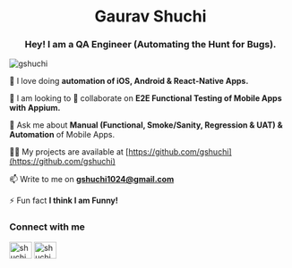 <h1 align="center">Gaurav Shuchi</h1>
<h3 align="center">Hey! I am a QA Engineer (Automating the Hunt for Bugs).</h3>

<p align="left"> <img src="https://komarev.com/ghpvc/?username=gshuchi&label=Profile%20views&color=0e75b6&style=flat" alt="gshuchi" /> </p>

🔭 I love doing **automation of iOS, Android & React-Native Apps.**

🌱 I am looking to 👯 collaborate on **E2E Functional Testing of Mobile Apps with Appium.**

💬 Ask me about **Manual (Functional, Smoke/Sanity, Regression & UAT) &  Automation** of Mobile Apps.

👨‍💻 My projects are available at [https://github.com/gshuchi](https://github.com/gshuchi)

📫 Write to me on **gshuchi1024@gmail.com**

⚡ Fun fact **I think I am Funny!**

<h3 align="left">Connect with me</h3>
<p align="left">
<a href="https://twitter.com/shuchigaurav" target="blank"><img align="center" src="https://raw.githubusercontent.com/rahuldkjain/github-profile-readme-generator/master/src/images/icons/Social/twitter.svg" alt="shuchigaurav" height="30" width="40" /></a>
<a href="https://linkedin.com/in/shuchigaurav" target="blank"><img align="center" src="https://raw.githubusercontent.com/rahuldkjain/github-profile-readme-generator/master/src/images/icons/Social/linked-in-alt.svg" alt="shuchigaurav" height="30" width="40" /></a>
</p>
